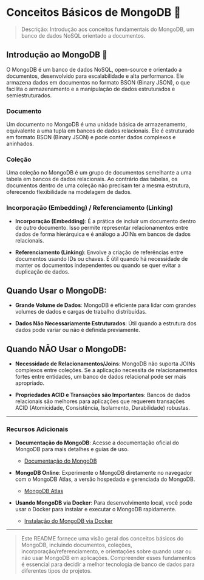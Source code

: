 # Conceitos Básicos de MongoDB 📄

> Descrição: Introdução aos conceitos fundamentais do MongoDB, um banco de dados NoSQL orientado a documentos.

## Introdução ao MongoDB 📄

O MongoDB é um banco de dados NoSQL, open-source e orientado a documentos, desenvolvido para escalabilidade e alta performance. Ele armazena dados em documentos no formato BSON (Binary JSON), o que facilita o armazenamento e a manipulação de dados estruturados e semiestruturados.

### Documento

Um documento no MongoDB é uma unidade básica de armazenamento, equivalente a uma tupla em bancos de dados relacionais. Ele é estruturado em formato BSON (Binary JSON) e pode conter dados complexos e aninhados.

### Coleção

Uma coleção no MongoDB é um grupo de documentos semelhante a uma tabela em bancos de dados relacionais. Ao contrário das tabelas, os documentos dentro de uma coleção não precisam ter a mesma estrutura, oferecendo flexibilidade na modelagem de dados.

### Incorporação (Embedding) / Referenciamento (Linking)

- **Incorporação (Embedding)**: É a prática de incluir um documento dentro de outro documento. Isso permite representar relacionamentos entre dados de forma hierárquica e é análogo a JOINs em bancos de dados relacionais.

- **Referenciamento (Linking)**: Envolve a criação de referências entre documentos usando IDs ou chaves. É útil quando há necessidade de manter os documentos independentes ou quando se quer evitar a duplicação de dados.

## Quando Usar o MongoDB:

- **Grande Volume de Dados**: MongoDB é eficiente para lidar com grandes volumes de dados e cargas de trabalho distribuídas.
  
- **Dados Não Necessariamente Estruturados**: Útil quando a estrutura dos dados pode variar ou não é definida previamente.

## Quando NÃO Usar o MongoDB:

- **Necessidade de Relacionamentos/Joins**: MongoDB não suporta JOINs complexos entre coleções. Se a aplicação necessita de relacionamentos fortes entre entidades, um banco de dados relacional pode ser mais apropriado.

- **Propriedades ACID e Transações são Importantes**: Bancos de dados relacionais são melhores para aplicações que requerem transações ACID (Atomicidade, Consistência, Isolamento, Durabilidade) robustas.

---

### Recursos Adicionais

- **Documentação do MongoDB**: Acesse a documentação oficial do MongoDB para mais detalhes e guias de uso.
  - [Documentação do MongoDB](https://docs.mongodb.com/)
  
- **MongoDB Online**: Experimente o MongoDB diretamente no navegador com o MongoDB Atlas, a versão hospedada e gerenciada do MongoDB.
  - [MongoDB Atlas](https://www.mongodb.com/cloud/atlas)

- **Usando MongoDB via Docker**: Para desenvolvimento local, você pode usar o Docker para instalar e executar o MongoDB rapidamente.
  - [Instalação do MongoDB via Docker](https://hub.docker.com/_/mongo)

---

> Este README fornece uma visão geral dos conceitos básicos do MongoDB, incluindo documentos, coleções, incorporação/referenciamento, e orientações sobre quando usar ou não usar MongoDB em aplicações. Compreender esses fundamentos é essencial para decidir a melhor tecnologia de banco de dados para diferentes tipos de projetos.
